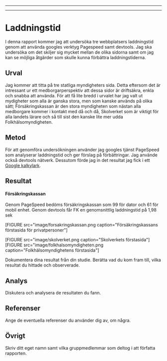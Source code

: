 ----
----

Laddningstid
=======================

I denna rapport kommer jag att undersöka tre webbplatsers laddningstid genom att använda googles verktyg Pagespeed samt devtools. Jag ska undersöka om det skiljer sig mycket mellan de olika sidorna samt om jag kan se möjliga åtgärder som skulle kunna förbättra laddningstiderna.

Urval
-----------------------

Jag kommer att titta på tre statliga myndigheters sida. Detta eftersom det är intressant ur ett medborgarperspektiv att dessa sidor är driftsäkra, enkla och snabba att använda. För att få lite bredd i urvalet har jag valt ut mydigheter som alla är ganska stora, men som kanske används på olika sätt; Försäkringskassan är den stora myndigheten som nästan alla medborgare kommer i kontakt med då och då, Skolverket som är viktigt för alla landets lärare och så till sist den kanske lite mer udda Folkhälsomyndigheten.

Metod
-----------------------

För att genomföra undersökningen använder jag googles tjänst PageSpeed som analyserar laddningstid och ger förslag på förbättringar. Jag använde också devtools nätverk. Dessutom förde jag in det resultat jag fick i ett [Google kalkylark](https://docs.google.com/spreadsheets/d/1CrNT9J1tYRfF6gmrhspPeJAbgv8WZcsdOK2TvwaOLW8/edit?usp=sharing).

Resultat
-----------------------

#### Försäkringskassan

Genom PageSpeed bedöms försäkringskassan som 99 för dator och 61 för mobil enhet. Genom devtools får FK en genomsnittlig laddningstid på 1,98 sek

[FIGURE src="image/forsakringskassan.png caption="Försäkringskassans förstasida för privatpersoner"]



[FIGURE src="image/skolverket.png caption="Skolverkets förstasida"]
[FIGURE src="image/folkhalsomyndigheten.png caption="Folkhälsomyndighetens förstasida"]

Dokumentera dina resultat från din studie. Berätta vad du kom fram till, vilka resultat du hittade och observerade.


Analys
-----------------------

Diskutera och analysera de resultaten du fann.

Referenser
-----------------------

Ange de eventuella referenser du använder dig av, om några.

Övrigt
-----------------------

Skriv ditt eget namn samt vilka gruppmedlemmar som deltog i att författa rapporten.
